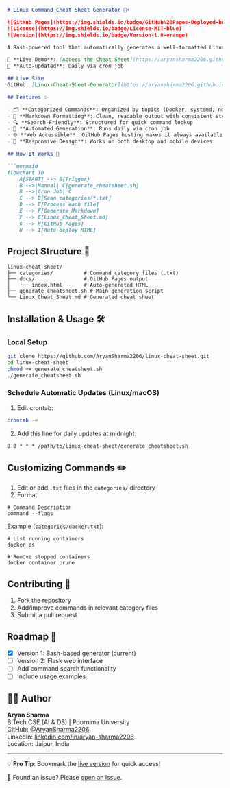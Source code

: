 
```markdown
# Linux Command Cheat Sheet Generator 🐧⚡

![GitHub Pages](https://img.shields.io/badge/GitHub%20Pages-Deployed-brightgreen)
![License](https://img.shields.io/badge/License-MIT-blue)
![Version](https://img.shields.io/badge/Version-1.0-orange)

A Bash-powered tool that automatically generates a well-formatted Linux command cheat sheet from categorized command lists.

🔗 **Live Demo**: [Access the Cheat Sheet](https://aryansharma2206.github.io/linux-cheat-sheet/)  
📅 **Auto-updated**: Daily via cron job

## Live Site
GitHub: [Linux-Cheat-Sheet-Generator](https://aryansharma2206.github.io/linux-cheat-sheet/)

## Features ✨

- 🗂️ **Categorized Commands**: Organized by topics (Docker, systemd, networking, etc.)
- 📝 **Markdown Formatting**: Clean, readable output with consistent styling
- 🔍 **Search-Friendly**: Structured for quick command lookup
- 🤖 **Automated Generation**: Runs daily via cron job
- 🌐 **Web Accessible**: GitHub Pages hosting makes it always available
- 📱 **Responsive Design**: Works on both desktop and mobile devices

## How It Works 🔧

```mermaid
flowchart TD
    A[START] --> B{Trigger}
    B -->|Manual| C[generate_cheatsheet.sh]
    B -->|Cron Job| C
    C --> D[Scan categories/*.txt]
    D --> E[Process each file]
    E --> F[Generate Markdown]
    F --> G[Linux_Cheat_Sheet.md]
    G --> H[GitHub Pages]
    H --> I[Auto-deploy HTML]
```

## Project Structure 📂

```
linux-cheat-sheet/
├── categories/          # Command category files (.txt)
├── docs/                # GitHub Pages output
│   └── index.html       # Auto-generated HTML
├── generate_cheatsheet.sh # Main generation script
└── Linux_Cheat_Sheet.md # Generated cheat sheet
```

## Installation & Usage 🛠️

### Local Setup
```bash
git clone https://github.com/AryanSharma2206/linux-cheat-sheet.git
cd linux-cheat-sheet
chmod +x generate_cheatsheet.sh
./generate_cheatsheet.sh
```

### Schedule Automatic Updates (Linux/macOS)
1. Edit crontab:
```bash
crontab -e
```
2. Add this line for daily updates at midnight:
```
0 0 * * * /path/to/linux-cheat-sheet/generate_cheatsheet.sh
```

## Customizing Commands ✏️

1. Edit or add `.txt` files in the `categories/` directory
2. Format:
```
# Command Description
command --flags
```

Example (`categories/docker.txt`):
```
# List running containers
docker ps

# Remove stopped containers
docker container prune
```

## Contributing 🤝

1. Fork the repository
2. Add/improve commands in relevant category files
3. Submit a pull request

## Roadmap 🚀

- [x] Version 1: Bash-based generator (current)
- [ ] Version 2: Flask web interface
- [ ] Add command search functionality
- [ ] Include usage examples

## 👨‍💻 Author

**Aryan Sharma**  
B.Tech CSE (AI & DS) | Poornima University  
GitHub: [@AryanSharma2206](https://github.com/AryanSharma2206)  
LinkedIn: [linkedin.com/in/aryan-sharma2206](https://www.linkedin.com/in/aryan-sharma-a2a240353/)  
Location: Jaipur, India


---

💡 **Pro Tip**: Bookmark the [live version](https://aryansharma2206.github.io/linux-cheat-sheet/) for quick access!

🐛 Found an issue? Please [open an issue](https://github.com/AryanSharma2206/linux-cheat-sheet/issues).
```

